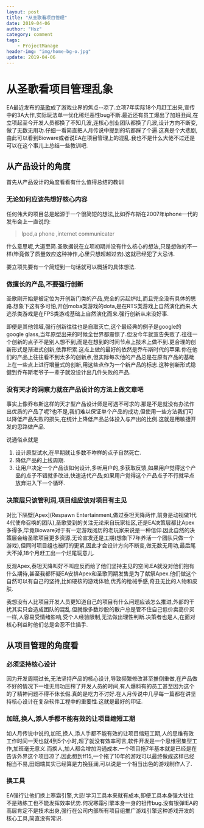 ```yaml
---
layout: post
title: "从圣歌看项目管理"
date: 2019-04-06
author: "Hsz"
category: comment
tags:
    - ProjectManage
header-img: "img/home-bg-o.jpg"
update: 2019-04-06
---
```

# 从圣歌看项目管理乱象

EA最近发布的[圣歌](https://baike.baidu.com/item/%E5%9C%A3%E6%AD%8C/20847638?fr=aladdin)成了游戏业界的焦点--凉了.立项7年实际18个月赶工出来,宣传中的3A大作,实际玩法单一优化稀烂恶性bug不断.最近还有员工爆出了加班丑闻,在立项起至今开发人员都换了不知几波,连核心创业团队都换了几波,设计方向不断变,做了无数无用功.仔细一看简直把人月传说中提到的坑都踩了个遍.这真是个大悲剧,由此可以看到Bioware或者说EA在项目管理上的混乱.我也不是什么大佬不过还是可以在这个事儿上总结一些教训吧.

## 从产品设计的角度

首先从产品设计的角度看看有什么值得总结的教训

### 无论如何应该先想好核心内容

任何伟大的项目总是起源于一个很简短的想法,比如乔布斯在2007年iphone一代的发布会上一直说的:
> Ipod,a phone ,internet communicater

什么意思呢,大道至简.圣歌据说在立项初期并没有什么核心的想法,只是想做的不一样(毕竟做了质量效应这种神作,心里只想超越过去).这就已经犯了大忌讳.

要立项先要有一个简短到一句话就可以概括的具体想法.

### 做擅长的产品,不要强行创新

圣歌刚开始是被定位为开创新门类的产品,完全的另起炉灶,而且完全没有具体的思路.想象下这有多可怕,开创moba类游戏的dota,是在RTS类游戏上自然演化而来.大逃杀类游戏是在FPS类游戏基础上自然演化而来.强行创新从来没好事.

即便是其他领域,强行创新往往也是自取灭亡,这个最经典的例子是google的google glass,当年原型出来的时候全世界都震惊了.但没今年就宣告失败了.往往一个创新的点子不是别人想不到,而是在想到的时间节点上技术上做不到.更合理的创新形式是渐进式创新,依靠积累.这点上做的最好的依然是乔布斯时代的苹果.你在他们的产品上往往看不到太多的创新点,但实际每次他的产品总是在原有产品的基础上在一些点上进行增量式的创新,用这些点作为一个新产品的标志.这种创新形式稳健到乔布斯老爷子一辈子就没设计出几件失败的产品.

### 没有天才的洞察力就在产品设计的方法上做文章吧

事实上像乔布斯这样的天才型产品设计师是可遇不可求的.那是不是就没有办法作出优质的产品了呢?也不是,我们难以保证单个产品的成功,但使用一些方法我们可以降低产品失败的损失,在统计上降低产品总体投入与产出的比例.这就是用敏捷开发的思路做产品.

说通俗点就是
1. 设计原型试水,在早期就让多数不咋样的点子自然死亡.
2. 降低产品的上线周期.
3. 让用户决定一个产品该如何设计,多听用户的,多获取反馈,如果用户觉得这个产品的点子不错就多改进,快速迭代产品;如果用户觉得这个产品点子不行就早点放弃进入下一个循环.

### 决策层只该管利润,项目组应该对项目有主见

对比下隔壁[Apex](Respawn Entertainment,做过泰坦天降两作,前身是动视做1代4代使命召唤的团队),圣歌受到的关注无论来自玩家社区,还是EA决策层都比Apex多得多,毕竟Bioware对于有一定游戏阅历的老玩家来说是一种信仰.因此自然的决策层会给圣歌项目更多资源,无论宣发还是工期(想象下7年养活一个团队只做一个游戏),但同时项目组也被盯的更紧,因此才会设计方向不断变,做无数无用功,最后尾大不掉,18个月赶工出一个烂尾玩意儿.

反观Apex,泰坦天降叫好不叫座反而给了他们坚持主见的空间.EA就没对他们抱有什么期待,甚至我都怀疑EA安排Apex和圣歌同期发售是为了献祭Apex.他们做这个自然可以有自己的坚持,比如硬核的游戏体验,优秀的枪械手感,奇丑无比的人物和皮肤.

我想没有人比项目开发人员更知道自己的项目有什么问题应该怎么推进,外部的干扰其实只会造成团队的混乱.但就像多数炒股的散户总是管不住自己低价卖高价买一样,人容易受情绪影响,受个人经验限制,无法做出理性判断.决策者也是人,在面对核心利益时他们总是会忍不住插手.

## 从项目管理的角度看

### 必须坚持核心设计

因为开发周期过长,无法坚持产品的核心设计,导致频繁修改甚至推倒重做,在产品做不好的情况下一堆无用功压榨了开发人员的时间,有人爆料有的员工甚至因为这个的了精神问题不得不休长假.真的是吃力不讨好.在人月传说中几乎每一篇都在讲坚持核心设计在复杂软件工程中的重要性.这就是最好的印证.

### 加班,换人,添人手都不能有效的让项目缩短工期

如人月传说中说的,加班,换人,添人手都不能有效的让项目缩短工期,人的思维有效工作时间一天也就4到5个小时,超了就没有效率可言,软件开发是一个思维密集型工作,加班毫无意义.而换人,加人都会增加沟通成本.一个项目拖7年基本就是已经是在告诉外界这个项目凉了.因此想到ff15,一个拖了10年的游戏可以最终做成这样已经相当不易,田畑端其实已经算是力挽狂澜,可以说是一个相当出色的游戏制作人了.

### 换工具

EA强行让他们换上寒霜引擎,大忌!学习工具本来就有成本,即便工具本身强大往往不是熟练工也不能发挥效率优势.何况寒霜引擎本身一身的祖传bug.没有银弹!EA的高层肯定不是技术出身,强行在公司内部所有项目组推广游戏引擎这种游戏开发的核心工具,简直没有常识.